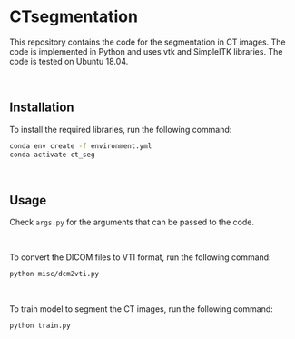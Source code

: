 # CTsegmentation

This repository contains the code for the segmentation in CT images. The code is implemented in Python and uses vtk and SimpleITK libraries. The code is tested on Ubuntu 18.04.

<br />

## Installation

To install the required libraries, run the following command:

```bash
conda env create -f environment.yml
conda activate ct_seg
```

<br />

## Usage

Check `args.py` for the arguments that can be passed to the code.

<br />

To convert the DICOM files to VTI format, run the following command:

```bash
python misc/dcm2vti.py
```

<br />

To train model to segment the CT images, run the following command:

```bash
python train.py
```
